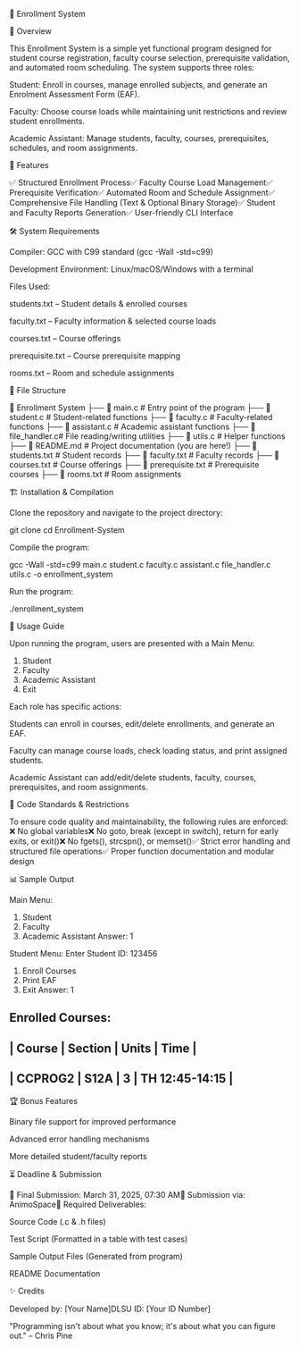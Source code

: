 📌 Enrollment System

📖 Overview

This Enrollment System is a simple yet functional program designed for student course registration, faculty course selection, prerequisite validation, and automated room scheduling. The system supports three roles:

Student: Enroll in courses, manage enrolled subjects, and generate an Enrolment Assessment Form (EAF).

Faculty: Choose course loads while maintaining unit restrictions and review student enrollments.

Academic Assistant: Manage students, faculty, courses, prerequisites, schedules, and room assignments.

🚀 Features

✅ Structured Enrollment Process✅ Faculty Course Load Management✅ Prerequisite Verification✅ Automated Room and Schedule Assignment✅ Comprehensive File Handling (Text & Optional Binary Storage)✅ Student and Faculty Reports Generation✅ User-friendly CLI Interface

🛠️ System Requirements

Compiler: GCC with C99 standard (gcc -Wall -std=c99)

Development Environment: Linux/macOS/Windows with a terminal

Files Used:

students.txt – Student details & enrolled courses

faculty.txt – Faculty information & selected course loads

courses.txt – Course offerings

prerequisite.txt – Course prerequisite mapping

rooms.txt – Room and schedule assignments

📂 File Structure

📁 Enrollment System
 ├── 📄 main.c        # Entry point of the program
 ├── 📄 student.c     # Student-related functions
 ├── 📄 faculty.c     # Faculty-related functions
 ├── 📄 assistant.c   # Academic assistant functions
 ├── 📄 file_handler.c# File reading/writing utilities
 ├── 📄 utils.c       # Helper functions
 ├── 📄 README.md     # Project documentation (you are here!)
 ├── 📄 students.txt  # Student records
 ├── 📄 faculty.txt   # Faculty records
 ├── 📄 courses.txt   # Course offerings
 ├── 📄 prerequisite.txt # Prerequisite courses
 ├── 📄 rooms.txt     # Room assignments

🏗️ Installation & Compilation

Clone the repository and navigate to the project directory:

git clone <repo-link>
cd Enrollment-System

Compile the program:

gcc -Wall -std=c99 main.c student.c faculty.c assistant.c file_handler.c utils.c -o enrollment_system

Run the program:

./enrollment_system

🎯 Usage Guide

Upon running the program, users are presented with a Main Menu:

1. Student
2. Faculty
3. Academic Assistant
4. Exit

Each role has specific actions:

Students can enroll in courses, edit/delete enrollments, and generate an EAF.

Faculty can manage course loads, check loading status, and print assigned students.

Academic Assistant can add/edit/delete students, faculty, courses, prerequisites, and room assignments.

📌 Code Standards & Restrictions

To ensure code quality and maintainability, the following rules are enforced: ❌ No global variables❌ No goto, break (except in switch), return for early exits, or exit()❌ No fgets(), strcspn(), or memset()✅ Strict error handling and structured file operations✅ Proper function documentation and modular design

📊 Sample Output

Main Menu:
1. Student
2. Faculty
3. Academic Assistant
Answer: 1

Student Menu:
Enter Student ID: 123456
1. Enroll Courses
2. Print EAF
3. Exit
Answer: 1

Enrolled Courses:
---------------------------------
| Course   | Section | Units | Time |
---------------------------------
| CCPROG2  | S12A    | 3     | TH 12:45-14:15 |
---------------------------------

🏆 Bonus Features

Binary file support for improved performance

Advanced error handling mechanisms

More detailed student/faculty reports

⏳ Deadline & Submission

📅 Final Submission: March 31, 2025, 07:30 AM📌 Submission via: AnimoSpace📌 Required Deliverables:

Source Code (.c & .h files)

Test Script (Formatted in a table with test cases)

Sample Output Files (Generated from program)

README Documentation

✨ Credits

Developed by: [Your Name]DLSU ID: [Your ID Number]

"Programming isn't about what you know; it's about what you can figure out." – Chris Pine

